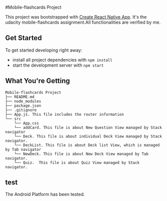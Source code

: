 #Mobile-flashcards Project

This project was bootstrapped with [Create React Native App](https://github.com/react-community/create-react-native-app).
It's the udacity mobile-flashcards assignment.All functionalities are verified by me.

## Get Started

To get started developing right away:

* install all project dependencies with `npm install`
* start the development server with `npm start`

## What You're Getting

```
Mobile-flashcards Project
├── README.md
├── node_modules
├── package.json
├── .gitignore
├── App.js. This file includes the router information
└── src
    └── App.css
    └── addCard. This file is about New Question View managed by Stack navigator
    └── Deck. This file is about individual Deck View managed by Stack navigator.
    └── DeckList. This file is about Deck list View, which is managed by Tab navigator
    └── NewDeck. This file is about New Deck View managed by Tab navigator.  
    └── Quiz.  This file is about Quiz View managed by Stack navigator.
 ```
 
 ## test
 
 The Android Platform has been tested.
 